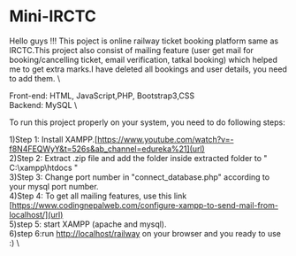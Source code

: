 # Mini-IRCTC

Hello guys !!! This poject is online railway ticket booking platform same as IRCTC.This project also consist of mailing feature (user get mail for booking/cancelling ticket, email verification, tatkal booking) which helped me to get extra marks.I have deleted all bookings and user details, you need to add them. \

Front-end: HTML, JavaScript,PHP, Bootstrap3,CSS \
Backend: MySQL \

To run this project properly on your system, you need to do following steps:

1)Step 1: Install XAMPP.[https://www.youtube.com/watch?v=-f8N4FEQWyY&t=526s&ab_channel=edureka%21](url) \
2)Step 2: Extract .zip file and add the folder inside extracted folder to " C:\xampp\htdocs "\
3)Step 3: Change port number in "connect_database.php" according to your mysql port number.\
4)Step 4: To get all mailing features, use this link [https://www.codingnepalweb.com/configure-xampp-to-send-mail-from-localhost/](url) \
5)step 5: start XAMPP (apache and mysql).\
6)step 6:run [http://localhost/railway](url) on your browser and you ready to use :) \
          
